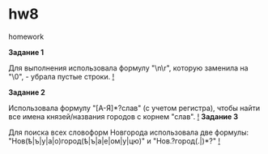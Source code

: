 # hw8
homework

__Задание 1__

Для выполнения использовала формулу "\n\r", которую заменила на "\0", - убрала пустые строки.
[!](https://github.com/piramidanechastiy/hw8/blob/master/1.png)

__Задание 2__

Использовала формулу "[А-Я]*?слав" (с учетом регистра), чтобы найти все имена князей/названия городов с корнем "слав".
[!]()
__Задание 3__

Для поиска всех словоформ Новгорода использовала две формулы: "Нов(ѣ|ъ|у|а|о)город(ѣ|ъ|а|е|ом|у|цю)" и "Нов.?город(.|)*?"
[!]()
